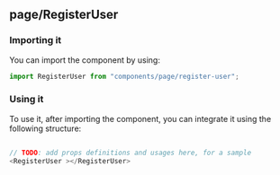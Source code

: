 ## page/RegisterUser

<!-- TODO: add a description here! -->

### Importing it

You can import the component by using:

```js
import RegisterUser from "components/page/register-user";
```

### Using it

To use it, after importing the component, you can integrate it using the following structure:

```js

// TODO: add props definitions and usages here, for a sample
<RegisterUser ></RegisterUser>

```
